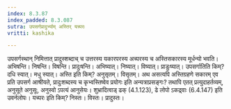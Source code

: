 ```yaml
---
index: 8.3.87
index_padded: 8.3.087
sutra: उपसर्गप्रादुर्भ्याम् अस्तिर् यच्परः
vritti: kashika

---
```

उपसर्गस्थान् निमित्तात् प्रादुस्शब्दाच् च उत्तरस्य यकारपरस्य अच्परस्य च अस्तिसकारस्य मूर्धन्यो भवति। अभिषन्ति। निषन्ति। विषन्ति। प्रादुःषन्ति। अभिष्यात्। निष्यात्। विष्यात्। प्राडुःष्यात्। उपसर्गातिति किम्? दधि स्यात्। मधु स्यात्। अस्ति इति किम्? अनुसृतम्। विसृतम्। अथ असत्यपि अस्तिग्रहणे सकारम् एव प्रति उपसर्ग आश्रीयते, प्रादुःशब्दस्य च कृभ्वस्तिष्वेव प्रयोगः इति अन्यत्राप्रसङ्गः? तथापि एतत् प्रत्युदाहर्तव्यम्, अनुसूते अनुसूः, अनुस्वो ऽपत्यं आनुसेयः। शुभ्रादित्वाड् ढक् (4.1.123), ढे लोपो ऽकद्र्वाः (6.4.147) इति उवर्नलोपः। यच्परः इति किम्? निस्तः। विस्तः। प्रादुस्तः।